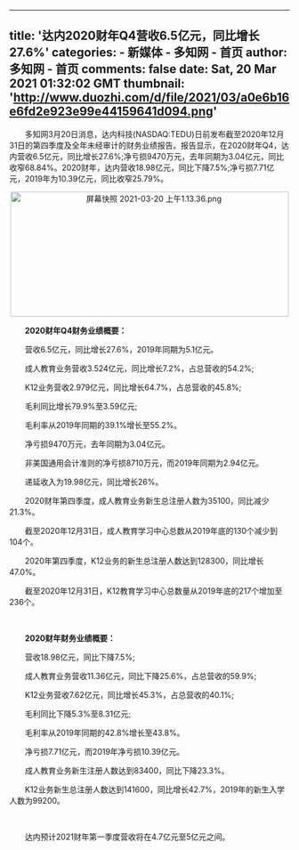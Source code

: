 
---
title: '达内2020财年Q4营收6.5亿元，同比增长27.6%'
categories: 
    - 新媒体
    - 多知网 - 首页
author: 多知网 - 首页
comments: false
date: Sat, 20 Mar 2021 01:32:02 GMT
thumbnail: 'http://www.duozhi.com/d/file/2021/03/a0e6b16e6fd2e923e99e44159641d094.png'
---

<div>   
<p>　　多知网3月20日消息，达内科技(NASDAQ:TEDU)日前发布截至2020年12月31日的第四季度及全年未经审计的财务业绩报告。报告显示，在2020财年Q4，达内营收6.5亿元，同比增长27.6%;净亏损9470万元，去年同期为3.04亿元，同比收窄68.84%。2020财年，达内营收18.98亿元，同比下降7.5%;净亏损7.71亿元，2019年为10.39亿元，同比收窄25.79%。</p>
<p style="text-align: center;"><img src="http://www.duozhi.com/d/file/2021/03/a0e6b16e6fd2e923e99e44159641d094.png" alt="屏幕快照 2021-03-20 上午1.13.36.png" width="500" height="225" referrerpolicy="no-referrer"></p>
<p>　　<strong>2020财年Q4财务业绩概要：</strong></p>
<p>　　营收6.5亿元，同比增长27.6%，2019年同期为5.1亿元。</p>
<p>　　成人教育业务营收3.524亿元，同比增长7.2%，占总营收的54.2%;</p>
<p>　　K12业务营收2.979亿元，同比增长64.7%，占总营收的45.8%;</p>
<p>　　毛利同比增长79.9%至3.59亿元;</p>
<p>　　毛利率从2019年同期的39.1%增长至55.2%。</p>
<p>　　净亏损9470万元，去年同期为3.04亿元。</p>
<p>　　非美国通用会计准则的净亏损8710万元，而2019年同期为2.94亿元。</p>
<p>　　递延收入为19.98亿元，同比增长26%。</p>
<p>　　2020财年第四季度，成人教育业务新生总注册人数为35100，同比减少21.3%。</p>
<p>　　截至2020年12月31日，成人教育学习中心总数从2019年底的130个减少到104个。</p>
<p>　　2020年第四季度，K12业务的新生总注册人数达到128300，同比增长47.0%。</p>
<p>　　截至2020年12月31日，K12教育学习中心总数量从2019年底的217个增加至236个。</p>
<p> </p>
<p>　　<strong>2020财年财务业绩概要：</strong></p>
<p>　　营收18.98亿元，同比下降7.5%;</p>
<p>　　成人教育业务营收11.36亿元，同比下降25.6%，占总营收的59.9%;</p>
<p>　　K12业务营收7.62亿元，同比增长45.3%，占总营收的40.1%;</p>
<p>　　毛利同比下降5.3%至8.31亿元;</p>
<p>　　毛利率从2019年同期的42.8%增长至43.8%。</p>
<p>　　净亏损7.71亿元，而2019年净亏损10.39亿元。</p>
<p>　　成人教育业务新生注册人数达到83400，同比下降23.3%。</p>
<p>　　K12业务新生总注册人数达到141600，同比增长42.7%，2019年的新生入学人数为99200。</p>
<p> </p>
<p>　　达内预计2021财年第一季度营收将在4.7亿元至5亿元之间。</p>  
</div>
            